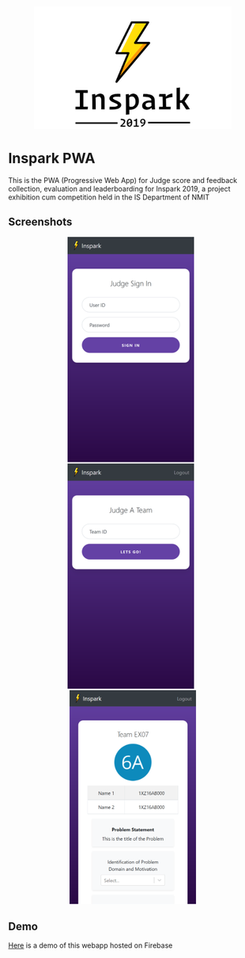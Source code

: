 <p align="center">
<img src="docs/img/logo_nourl.png" width="400"/>
</p>


# Inspark PWA

This is the PWA (Progressive Web App) for Judge score and feedback collection, evaluation and leaderboarding for Inspark 2019, a project exhibition cum competition held in the IS Department of NMIT


## Screenshots

<p align="center">
  <img src="docs/img/signin.png" width="256" >
  &nbsp
  <img src="docs/img/judgemain.png" width="256" >
  &nbsp
  <img src="docs/img/teampreview.png" width="256">
</p>

## Demo

[Here](https://inspark-is.web.app) is a demo of this webapp hosted on Firebase